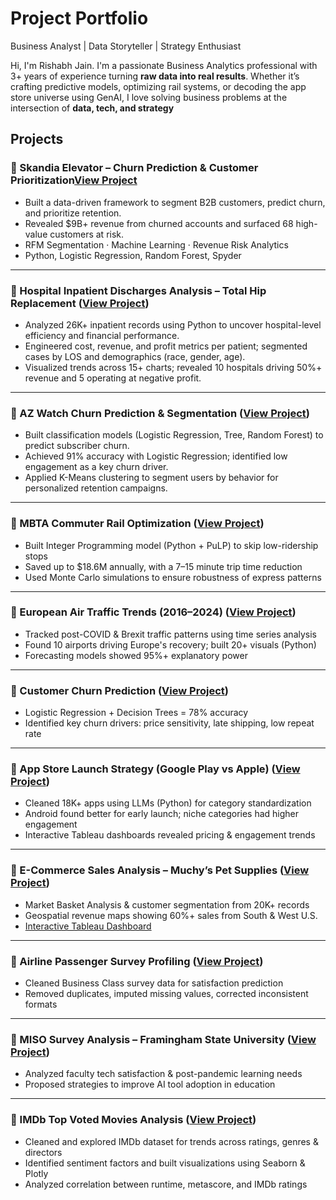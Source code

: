 # Project Portfolio


Business Analyst | Data Storyteller | Strategy Enthusiast

Hi, I'm Rishabh Jain.  I'm a passionate Business Analytics professional with 3+ years of experience turning **raw data into real results**. Whether it’s crafting predictive models, optimizing rail systems, or decoding the app store universe using GenAI, I love solving business problems at the intersection of **data, tech, and strategy**

## Projects

### 🔹 Skandia Elevator – Churn Prediction & Customer Prioritization[View Project](https://github.com/Ri-jain/Capstone-Project)
- Built a data-driven framework to segment B2B customers, predict churn, and prioritize retention.  
- Revealed $9B+ revenue from churned accounts and surfaced 68 high-value customers at risk.  
- RFM Segmentation · Machine Learning · Revenue Risk Analytics  
- Python, Logistic Regression, Random Forest, Spyder 

---


### 🔹 Hospital Inpatient Discharges Analysis – Total Hip Replacement ([View Project](https://github.com/Ri-jain/Healthcare_Analytics))
- Analyzed 26K+ inpatient records using Python to uncover hospital-level efficiency and financial performance.  
- Engineered cost, revenue, and profit metrics per patient; segmented cases by LOS and demographics (race, gender, age).  
- Visualized trends across 15+ charts; revealed 10 hospitals driving 50%+ revenue and 5 operating at negative profit.

---

### 🔹 AZ Watch Churn Prediction & Segmentation ([View Project](https://github.com/Ri-jain/AZ-Watch-))
- Built classification models (Logistic Regression, Tree, Random Forest) to predict subscriber churn.
- Achieved 91% accuracy with Logistic Regression; identified low engagement as a key churn driver.
- Applied K-Means clustering to segment users by behavior for personalized retention campaigns.

---

### 🔹 MBTA Commuter Rail Optimization ([View Project](https://github.com/Ri-jain/MBTA-Optimization-Project))
- Built Integer Programming model (Python + PuLP) to skip low-ridership stops  
- Saved up to $18.6M annually, with a 7–15 minute trip time reduction  
- Used Monte Carlo simulations to ensure robustness of express patterns

---

### 🔹 European Air Traffic Trends (2016–2024) ([View Project](https://github.com/Ri-jain/European-Air-Traffic-Analysis))
- Tracked post-COVID & Brexit traffic patterns using time series analysis  
- Found 10 airports driving Europe's recovery; built 20+ visuals (Python)  
- Forecasting models showed 95%+ explanatory power

---

### 🔹 Customer Churn Prediction ([View Project](https://github.com/Ri-jain/Regression-Analysis-Project))
- Logistic Regression + Decision Trees = 78% accuracy  
- Identified key churn drivers: price sensitivity, late shipping, low repeat rate

---

### 🔹 App Store Launch Strategy (Google Play vs Apple) ([View Project](https://github.com/Ri-jain/App-Launch-Strategy))
- Cleaned 18K+ apps using LLMs (Python) for category standardization  
- Android found better for early launch; niche categories had higher engagement  
- Interactive Tableau dashboards revealed pricing & engagement trends

---

### 🔹 E-Commerce Sales Analysis – Muchy’s Pet Supplies ([View Project](https://github.com/Ri-jain/Data-Analysis-E-commerce))
- Market Basket Analysis & customer segmentation from 20K+ records  
- Geospatial revenue maps showing 60%+ sales from South & West U.S.  
- [Interactive Tableau Dashboard](https://public.tableau.com/app/profile/rishabh.jain6714/viz/ECommerce-Analysis/ExecutiveSummary?publish=yes)

---

### 🔹 Airline Passenger Survey Profiling ([View Project](https://github.com/Ri-jain/Python-Profiling-Project))
- Cleaned Business Class survey data for satisfaction prediction  
- Removed duplicates, imputed missing values, corrected inconsistent formats

---

### 🔹 MISO Survey Analysis – Framingham State University ([View Project](https://github.com/Ri-jain/MISO-Survey-Analysis-Framingham-State-University-2025-))
- Analyzed faculty tech satisfaction & post-pandemic learning needs  
- Proposed strategies to improve AI tool adoption in education

---

### 🔹 IMDb Top Voted Movies Analysis ([View Project](https://github.com/Ri-jain/MDb-Top-Voted-Movies-Analytics-Project))
- Cleaned and explored IMDb dataset for trends across ratings, genres & directors  
- Identified sentiment factors and built visualizations using Seaborn & Plotly  
- Analyzed correlation between runtime, metascore, and IMDb ratings


